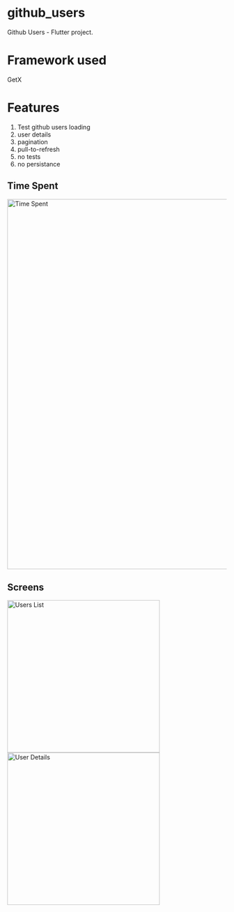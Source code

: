 # github_users

Github Users - Flutter project.

# Framework used
GetX

# Features
1) Test github users loading
2) user details
3) pagination
4) pull-to-refresh
5) no tests
6) no persistance



## Time Spent
<img width="850" alt="Time Spent" src="https://user-images.githubusercontent.com/29410722/156187759-c15aed61-7f21-4d0e-861b-fc5c3909eeb4.png">

## Screens
<div style="display:inline-block;">
  <img width="350" alt="Users List" src="https://user-images.githubusercontent.com/29410722/156187927-34d375cf-ac56-4c2f-8bc1-522ee71ec982.png">
  <img width="350" alt="User Details" src="https://user-images.githubusercontent.com/29410722/156187937-467a2082-cb05-4e10-985e-8400cccf0182.png">
</div>
